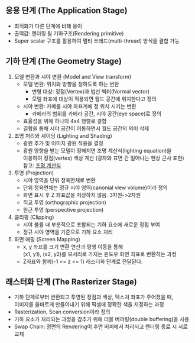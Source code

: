 ## 응용 단계 (The Application Stage)
- 최적화가 다른 단계에 비해 용이
- 출력값: 렌더링 될 기하구조(Rendering primitive)
- Super scalar 구조를 활용하여 멀티 쓰레드(multi-thread) 방식을 결합 가능

## 기하 단계 (The Geometry Stage)
1. 모델 변환과 시야 변환 (Model and View transform)
   - 모델 변환: 위치와 방향을 정하도록 하는 변환
     - 변형 대상: 정점(Vertex)과 법선 벡터(Normal vector)
     - 모델 좌표에 대상이 적용되면 월드 공간에 위치한다고 정의
   - 시야 변환: 카메를 시야 좌표계에 정 위치 시키는 변환
     - 카메라의 범위를 카메라 공간, 시야 공간(eye space)로 정의
   - 효율성을 위해 하나의 4x4 행렬로 결합
   - 결합을 통해 시야 공간이 이동하면서 월드 공간의 의미 삭제
2. 조명 처리와 셰이딩 (Lighting and Shading)
   - 광원 추가 및 이미지 광원 적용을 결정
   - 광원 영향을 받는 모델이 정해지면 조명 계산식(lighting equation)을   
     이용하여 정점(vertex) 색상 계산 (광자와 표면 간 일어나는 현상 근사 표현)   
     참고: [조명 계산식](https://github.com/mKangSH/Graphics_Study/blob/main/Real-Time%20Rendering/4.%20Visual%20Appearance/4.2%20Lighting%20Model%20and%20Equation.md)
3. 투영 (Projection)
   - 시야 영역을 단위 정육면체로 변환
   - 단위 정육면체는 정규 시야 영역(canonial view volume)이라 정의
   - 화면 표시 후 Z 좌표값을 저장하지 않음. 3차원->2차원
   - 직교 투영 (orthographic projection) 
   - 원근 투영 (perspective projection)
4. 클리핑 (Clipping)
   - 시야 볼륨 내 부분적으로 포함되는 기하 요소에 새로운 정점 부여
   - 정규 시야 영역을 기준으로 기하 요소 처리
5. 화면 매핑 (Screen Mapping)
   - x, y 좌표를 크기 변환 연산과 평행 이동을 통해   
     (x1, y1), (x2, y2)를 모서리로 가지는 윈도우 화면 좌표로 변환하는 과정
   - Z좌표와 함께(-1 <= z <= 1) 래스터화 단계로 전달된다.

## 래스터화 단계 (The Rasterizer Stage)
- 기하 단계로부터 변환되고 투영된 정점과 색상, 텍스처 좌표가 주어졌을 때,   
  이미지를 올바르게 만들어내기 위해 픽셀에 정확한 색을 지정하는 과정
- Rasterization, Scan conversion이라 정의
- 기하 요소가 처리되는 과정을 감추기 위해 더블 버퍼링(double buffering)을 사용
- Swap Chain: 정면의 Rendering이 후면 버퍼에서 처리되고 렌더링 종료 시 서로 교체
